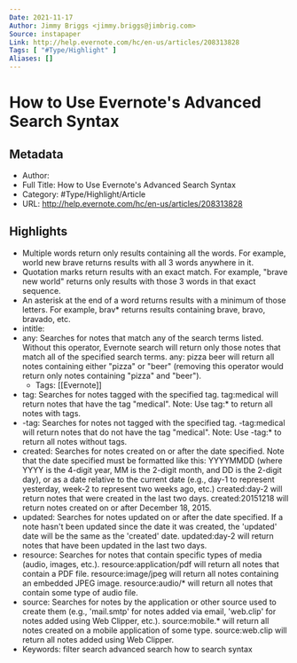 ```yaml
---
Date: 2021-11-17
Author: Jimmy Briggs <jimmy.briggs@jimbrig.com>
Source: instapaper
Link: http://help.evernote.com/hc/en-us/articles/208313828
Tags: [ "#Type/Highlight" ]
Aliases: []
---
```

# How to Use Evernote's Advanced Search Syntax

## Metadata
- Author: 
- Full Title: How to Use Evernote's Advanced Search Syntax
- Category: #Type/Highlight/Article
- URL: http://help.evernote.com/hc/en-us/articles/208313828

## Highlights
- Multiple words return only results containing all the words. For example, world new brave returns results with all 3 words anywhere in it.
- Quotation marks return results with an exact match. For example, "brave new world" returns only results with those 3 words in that exact sequence.
- An asterisk at the end of a word returns results with a minimum of those letters. For example, brav* returns results containing brave, bravo, bravado, etc.
- intitle:
- any:
  Searches for notes that match any of the search terms listed. Without this operator, Evernote search will return only those notes that match all of the specified search terms.
  any: pizza beer will return all notes containing either "pizza" or "beer" (removing this operator would return only notes containing "pizza" and "beer").
    - Tags: [[Evernote]] 
- tag:
  Searches for notes tagged with the specified tag.
  tag:medical will return notes that have the tag "medical".
  Note: Use tag:* to return all notes with tags.
- -tag:
  Searches for notes not tagged with the specified tag.
  -tag:medical will return notes that do not have the tag "medical".
  Note: Use -tag:* to return all notes without tags.
- created:
  Searches for notes created on or after the date specified. Note that the date specified must be formatted like this: YYYYMMDD (where YYYY is the 4-digit year, MM is the 2-digit month, and DD is the 2-digit day), or as a date relative to the current date (e.g., day-1 to represent yesterday, week-2 to represent two weeks ago, etc.)
  created:day-2 will return notes that were created in the last two days.
  created:20151218 will return notes created on or after December 18, 2015.
- updated:
  Searches for notes updated on or after the date specified. If a note hasn't been updated since the date it was created, the 'updated' date will be the same as the 'created' date.
  updated:day-2 will return notes that have been updated in the last two days.
- resource:
  Searches for notes that contain specific types of media (audio, images, etc.).
  resource:application/pdf will return all notes that contain a PDF file.
  resource:image/jpeg will return all notes containing an embedded JPEG image.
  resource:audio/* will return all notes that contain some type of audio file.
- source:
  Searches for notes by the application or other source used to create them (e.g., 'mail.smtp' for notes added via email, 'web.clip' for notes added using Web Clipper, etc.).
  source:mobile.* will return all notes created on a mobile application of some type.
  source:web.clip will return all notes added using Web Clipper.
- Keywords:
  filter
  search
  advanced search
  how to search
  syntax
